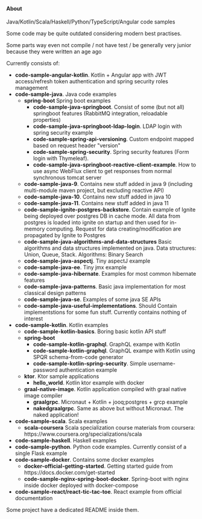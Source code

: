 <h4> About </h4>
<p> Java/Kotlin/Scala/Haskell/Python/TypeScript/Angular code samples </p>
<p> Some code may be quite outdated considering modern best practises. </p>
<p> Some parts way even not compile / not have test / be generally very junior because they were written an age ago</p>

<p> Currently consists of: </p>
<ul>
    <li><b>code-sample-angular-kotlin</b>. Kotlin + Angular app with JWT access/refresh token authentication and spring security roles management
    <li><b>code-sample-java</b>. Java code examples
        <ul>
            <li> <b> spring-boot </b> Spring boot examples
               <ul>
                  <li> <b> code-sample-java-springboot</b>. Consist of some (but not all) springboot features (RabbitMQ integration, reloadable properties)</li>
                  <li> <b>code-sample-java-springboot-ldap-login</b>. LDAP login with spring security example</li>
                  <li> <b> code-sample-spring-api-versioning</b>. Custom endpoint mapped based on request header "version" 
                  <li> <b> code-sample-spring-security</b>. Spring security features (Form login with Thymeleaf). </li>
                  <li> <b> code-sample-java-springboot-reactive-client-example</b>. How to use async WebFlux client to get responses from normal synchronous tomcat server</li>
               </ul>
            </li>
            <li> <b>code-sample-java-9</b>. Contains new stuff added in java 9 (including multi-module maven project, but excluding reactive API)</li>
            <li> <b>code-sample-java-10</b>. Contains new stuff added in java 10 </li>
            <li> <b>code-sample-java-11</b>. Contains new stuff added in java 11 </li>
            <li> <b>code-sample-ignite-postgres-backstore</b>. Contain example of Ignite being deployed over postgres DB 
            in cache mode. All data from postgres is loaded into ignite on startup and then used for in-memory computing. 
            Request for data creating/modification are propagated by Ignite to Postgres</li> 
            <li> <b> code-sample-java-algorithms-and-data-structures</b> Basic algorithms and data structures implemented on java. Data structures: Union, Queue, Stack. Algorithms: Binary Search </li>
            <li> <b> code-sample-java-aspectj</b>. Tiny aspectJ example</li>
            <li> <b> code-sample-java-ee</b>. Tiny jmx example </li>
            <li> <b> code-sample-java-hibernate</b>. Examples for most common hibernate features</li>
            <li> <b> code-sample-java-patterns</b>. Basic java implementation for most classical design patterns</li>
            <li> <b> code-sample-java-se</b>. Examples of some java SE APIs </li>
	    <li> <b> code-sample-java-useful-implementations</b>. Should Contain implementstions for some fun stuff. Currently contains nothing of interest </li>
         </ul>
    </li>
    <li><b>code-sample-kotlin</b>. Kotlin examples 
        <ul> 
            <li><b>code-sample-kotlin-basics</b>. Boring basic kotlin API stuff</li>
            <li><b>spring-boot</b>
                <ul>
                    <li><b>code-sample-kotlin-graphql</b>. GraphQL exampe with Kotlin </li>
                    <li><b>code-sample-kotlin-graphql</b>. GraphQL exampe with Kotlin using SPQR schema-from-code generator </li>
                    <li><b>code-sample-kotlin-spring-security</b>. Simple username-password authentication example </li>
                </ul>
            </li>
            <li><b>ktor</b>. Ktor sample applications
                <ul>
		    <li><b>hello_world</b>. Kotlin ktor example with docker</li>
                </ul>
            </li>
            <li><b>graal-native-image</b>. Kotlin application compiled with graal native image compiler
                <ul>
		    <li><b>graalgrpc</b>. Micronaut + Kotlin + jooq;postgres + grcp example </li>
                    <li><b>nakedgraalgrpc</b>. Same as above but without Micronaut. The naked application! </li>
                </ul>
            </li>
        </ul> 
    </li>
    <li><b>code-sample-scala</b>. Scala examples 
        <ul> 
            <li><b>scala-coursera</b> Scala specialization course materials from coursera: https://www.coursera.org/specializations/scala </li>
        </ul> 
    </li>
    <li><b> code-sample-haskell</b>. Haskell examples</li>
    <li><b>code-sample-python</b>. Python code examples. Currently consist of a single Flask example </li>
    <li><b>code-sample-docker</b>. Contains some docker examples
        <ul>
            <li><b>docker-official-getting-started</b>. Getting started guide from https://docs.docker.com/get-started</li>
            <li><b>code-sample-nginx-spring-boot-docker</b>. Spring-boot with nginx inside docker deployed with docker-compose
        </ul>
    </li>
    <li><b>code-sample-react/react-tic-tac-toe</b>. React example from official documentation </li>
</ul>

Some project have a dedicated README inside them.
